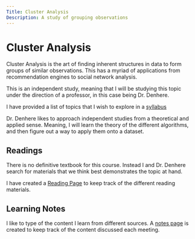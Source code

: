 ```yaml
---
Title: Cluster Analysis
Description: A study of grouping observations
---
```


# Cluster Analysis
Cluster Analysis is the art of finding inherent structures in data to form groups of similar observations. This has a myriad of applications from recommendation engines to social network analysis.

This is an independent study, meaning that I will be studying this topic under the direction of a professor, in this case being Dr. Denhere.

I have provided a list of topics that I wish to explore in a [syllabus](syllabus)

Dr. Denhere likes to approach independent studies from a theoretical and applied sense. Meaning, I will learn the theory of the different algorithms, and then figure out a way to apply them onto a dataset.

## Readings
There is no definitive textbook for this course. Instead I and Dr. Denhere search for materials that we think best demonstrates the topic at hand. 

I have created a [Reading Page](readings) to keep track of the different reading materials.


## Learning Notes
I like to type of the content I learn from different sources. A [notes page](notes) is created to keep track of the content discussed each meeting.
